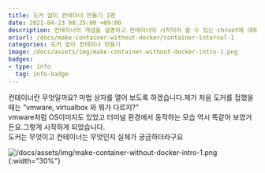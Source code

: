 ```yaml
---
title: 도커 없이 컨테이너 만들기 1편
date: 2021-04-23 08:25:00 +09:00
description: 컨테이너의 개념을 설명하고 컨테이너의 시작이라 할 수 있는 chroot에 대해 다룹니다.
oriurl: /docs/make-container-without-docker/container-internal-1
categories: 도커 없이 컨테이너 만들기
image: /docs/assets/img/make-container-without-docker-intro-1.png
badges:
- type: info
  tag: info-badge
---
```


컨테이너란 무엇일까요? 마법 상자를 열어 보도록 하겠습니다.제가 처음 도커를 접했을 때는 "vmware, virtualbox 와 뭐가 다르지?"  
vmware처럼 OS이미지도 있었고 터미널 환경에서 동작하는 모습 역시 똑같아 보였거든요.그렇게 시작하게 되었습니다.  
도커는 무엇이고 컨테이너는 무엇인지 실체가 궁금하더라구요

![/docs/assets/img/make-container-without-docker-intro-1.png](/docs/assets/img/make-container-without-docker-intro-1.png){:width="30%"}